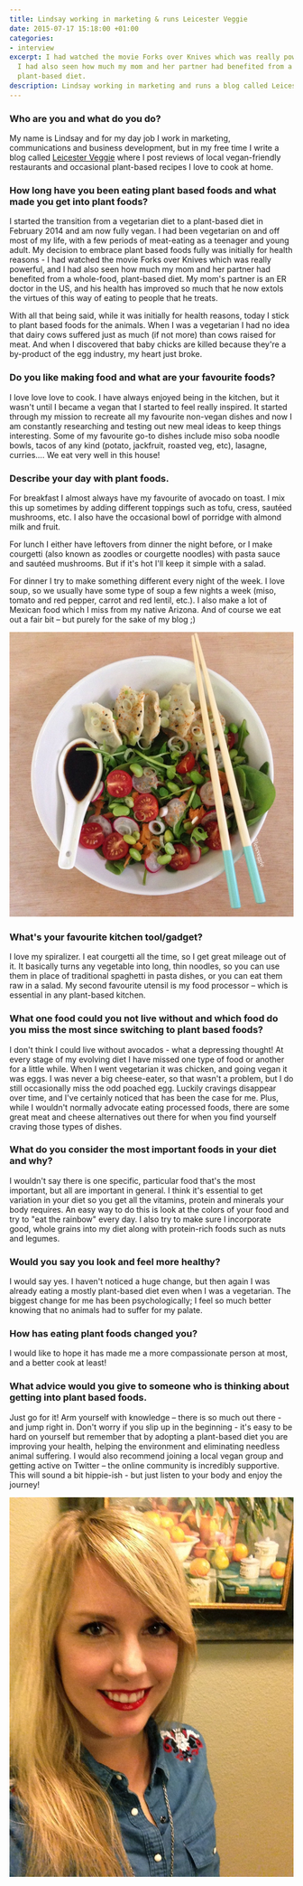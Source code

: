 ```yaml
---
title: Lindsay working in marketing & runs Leicester Veggie
date: 2015-07-17 15:18:00 +01:00
categories:
- interview
excerpt: I had watched the movie Forks over Knives which was really powerful, and
  I had also seen how much my mom and her partner had benefited from a whole-food,
  plant-based diet.
description: Lindsay working in marketing and runs a blog called Leicester Veggie
---
```


### Who are you and what do you do?

My name is Lindsay and for my day job I work in marketing, communications and business development, but in my free time I write a blog called [Leicester Veggie](http://www.leicesterveggie.com) where I post reviews of local vegan-friendly restaurants and occasional plant-based recipes I love to cook at home.

### How long have you been eating plant based foods and what made you get into plant foods?

I started the transition from a vegetarian diet to a plant-based diet in February 2014 and am now fully vegan. I had been vegetarian on and off most of my life, with a few periods of meat-eating as a teenager and young adult. My decision to embrace plant based foods fully was initially for health reasons - I had watched the movie Forks over Knives which was really powerful, and I had also seen how much my mom and her partner had benefited from a whole-food, plant-based diet. My mom's partner is an ER doctor in the US, and his health has improved so much that he now extols the virtues of this way of eating to people that he treats.

With all that being said, while it was initially for health reasons, today I stick to plant based foods for the animals. When I was a vegetarian I had no idea that dairy cows suffered just as much (if not more) than cows raised for meat. And when I discovered that baby chicks are killed because they're a by-product of the egg industry, my heart just broke.

### Do you like making food and what are your favourite foods?

I love love love to cook. I have always enjoyed being in the kitchen, but it wasn't until I became a vegan that I started to feel really inspired. It started through my mission to recreate all my favourite non-vegan dishes and now I am constantly researching and testing out new meal ideas to keep things interesting. Some of my favourite go-to dishes include miso soba noodle bowls, tacos of any kind (potato, jackfruit, roasted veg, etc), lasagne, curries…. We eat very well in this house!

### Describe your day with plant foods.

For breakfast I almost always have my favourite of avocado on toast. I mix this up sometimes by adding different toppings such as tofu, cress, sautéed mushrooms, etc. I also have the occasional bowl of porridge with almond milk and fruit.

For lunch I either have leftovers from dinner the night before, or I make courgetti (also known as zoodles or courgette noodles) with pasta sauce and saut&eacute;ed mushrooms. But if it's hot I'll keep it simple with a salad.

For dinner I try to make something different every night of the week. I love soup, so we usually have some type of soup a few nights a week (miso, tomato and red pepper, carrot and red lentil, etc.). I also make a lot of Mexican food which I miss from my native Arizona. And of course we eat out a fair bit &ndash; but purely for the sake of my blog ;)

![lindsay food](/uploads/lindsay-food.jpg)

### What's your favourite kitchen tool/gadget?

I love my spiralizer. I eat courgetti all the time, so I get great mileage out of it. It basically turns any vegetable into long, thin noodles, so you can use them in place of traditional spaghetti in pasta dishes, or you can eat them raw in a salad. My second favourite utensil is my food processor &ndash; which is essential in any plant-based kitchen.

### What one food could you not live without and which food do you miss the most since switching to plant based foods?

I don't think I could live without avocados - what a depressing thought! At every stage of my evolving diet I have missed one type of food or another for a little while. When I went vegetarian it was chicken, and going vegan it was eggs. I was never a big cheese-eater, so that wasn't a problem, but I do still occasionally miss the odd poached egg. Luckily cravings disappear over time, and I've certainly noticed that has been the case for me. Plus, while I wouldn't normally advocate eating processed foods, there are some great meat and cheese alternatives out there for when you find yourself craving those types of dishes.

### What do you consider the most important foods in your diet and why?

I wouldn't say there is one specific, particular food that's the most important, but all are important in general. I think it's essential to get variation in your diet so you get all the vitamins, protein and minerals your body requires. An easy way to do this is look at the colors of your food and try to "eat the rainbow" every day. I also try to make sure I incorporate good, whole grains into my diet along with protein-rich foods such as nuts and legumes.

### Would you say you look and feel more healthy?

I would say yes. I haven't noticed a huge change, but then again I was already eating a mostly plant-based diet even when I was a vegetarian. The biggest change for me has been psychologically; I feel so much better knowing that no animals had to suffer for my palate.

### How has eating plant foods changed you?

I would like to hope it has made me a more compassionate person at most, and a better cook at least!

### What advice would you give to someone who is thinking about getting into plant based foods.

Just go for it! Arm yourself with knowledge &ndash; there is so much out there - and jump right in. Don't worry if you slip up in the beginning - it's easy to be hard on yourself but remember that by adopting a plant-based diet you are improving your health, helping the environment and eliminating needless animal suffering. I would also recommend joining a local vegan group and getting active on Twitter &ndash; the online community is incredibly supportive. This will sound a bit hippie-ish - but just listen to your body and enjoy the journey!

![lindsay belle](/uploads/lindsay-belle.jpg)
